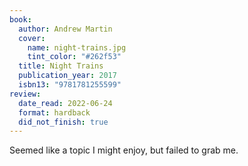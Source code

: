 ```yaml
---
book:
  author: Andrew Martin
  cover:
    name: night-trains.jpg
    tint_color: "#262f53"
  title: Night Trains
  publication_year: 2017
  isbn13: "9781781255599"
review:
  date_read: 2022-06-24
  format: hardback
  did_not_finish: true
---
```


Seemed like a topic I might enjoy, but failed to grab me.

